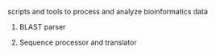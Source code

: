 scripts and tools to process and analyze bioinformatics data

1. BLAST parser

2. Sequence processor and translator